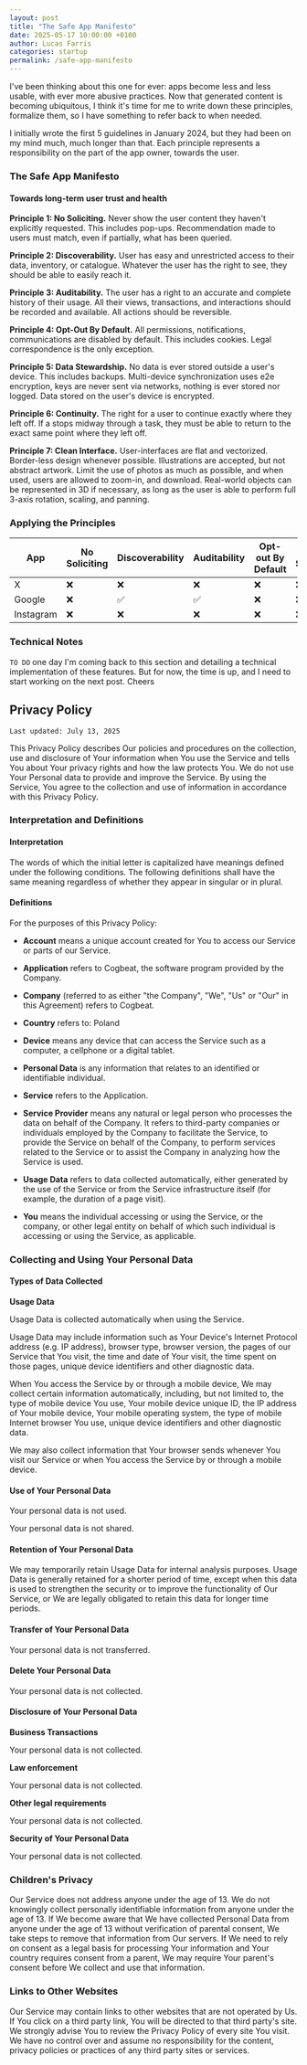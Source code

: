 ```yaml
---
layout: post
title: "The Safe App Manifesto"
date: 2025-05-17 10:00:00 +0100
author: Lucas Farris
categories: startup
permalink: /safe-app-manifesto
---
```


I've been thinking about this one for ever: apps become less and less usable, with ever more abusive practices.
Now that generated content is becoming ubiquitous, I think it's time for me to write down these principles, formalize them, so I have something to refer back to when needed.

I initially wrote the first 5 guidelines in January 2024, but they had been on my mind much, much longer than that. Each principle represents a responsibility on the part of the app owner, towards the user.

### The Safe App Manifesto

#### Towards long-term user trust and health

**Principle 1: No Soliciting.** Never show the user content they haven't explicitly requested. This includes pop-ups. Recommendation made to users must match, even if partially, what has been queried. 

**Principle 2: Discoverability.** User has easy and unrestricted access to their data, inventory, or catalogue. Whatever the user has the right to see, they should be able to easily reach it.

**Principle 3: Auditability.** The user has a right to an accurate and complete history of their usage. All their views, transactions, and interactions should be recorded and available. All actions should be reversible.

**Principle 4: Opt-Out By Default.** All permissions, notifications, communications are disabled by default. This includes cookies. Legal correspondence is the only exception.

**Principle 5: Data Stewardship.** No data is ever stored outside a user's device. This includes backups. Multi-device synchronization uses e2e encryption, keys are never sent via networks, nothing is ever stored nor logged. Data stored on the user's device is encrypted.

**Principle 6: Continuity.** The right for a user to continue exactly where they left off. If a stops midway through a task, they must be able to return to the exact same point where they left off. 

**Principle 7: Clean Interface.** User-interfaces are flat and vectorized. Border-less design whenever possible. Illustrations are accepted, but not abstract artwork. Limit the use of photos as much as possible, and when used, users are allowed to zoom-in, and download. Real-world objects can be represented in 3D if necessary, as long as the user is able to perform full 3-axis rotation, scaling, and panning.

### Applying the Principles

| App | No Soliciting | Discoverability | Auditability | Opt-out By Default | Data Stewardship | Continuity | Clean Interface | Score |
|-----------|----|----|----|----|----|----|----|-----|
| X         | ❌ | ❌ | ❌ | ❌ | ❌ | ❌ | ❌ | 0/7 |
| Google    | ❌ | ✅ | ✅ | ❌ | ❌ | ✅ | ✅ | 4/7 |
| Instagram | ❌ | ❌ | ❌ | ❌ | ❌ | ❌ | ✅ | 1/7 |


### Technical Notes

`TO DO` one day I'm coming back to this section and detailing a technical implementation of these features. But for now, the time is up, and I need to start working on the next post. Cheers

## Privacy Policy

`Last updated: July 13, 2025`

This Privacy Policy describes Our policies and procedures on the collection, use and disclosure of Your information when You use the Service and tells You about Your privacy rights and how the law protects You. We do not use Your Personal data to provide and improve the Service. By using the Service, You agree to the collection and use of information in accordance with this Privacy Policy.

### Interpretation and Definitions

#### Interpretation

The words of which the initial letter is capitalized have meanings defined under the following conditions. The following definitions shall have the same meaning regardless of whether they appear in singular or in plural.

#### Definitions

For the purposes of this Privacy Policy:

- __Account__ means a unique account created for You to access our Service or parts of our Service.

- __Application__ refers to Cogbeat, the software program provided by the Company.

- __Company__ (referred to as either "the Company", "We", "Us" or "Our" in this Agreement) refers to Cogbeat.

- __Country__ refers to:  Poland

- __Device__ means any device that can access the Service such as a computer, a cellphone or a digital tablet.

- __Personal Data__ is any information that relates to an identified or identifiable individual.

- __Service__ refers to the Application.

- __Service Provider__ means any natural or legal person who processes the data on behalf of the Company. It refers to third-party companies or individuals employed by the Company to facilitate the Service, to provide the Service on behalf of the Company, to perform services related to the Service or to assist the Company in analyzing how the Service is used.
	
- __Usage Data__ refers to data collected automatically, either generated by the use of the Service or from the Service infrastructure itself (for example, the duration of a page visit).

- __You__ means the individual accessing or using the Service, or the company, or other legal entity on behalf of which such individual is accessing or using the Service, as applicable.


### Collecting and Using Your Personal Data

#### Types of Data Collected

**Usage Data**

Usage Data is collected automatically when using the Service.

Usage Data may include information such as Your Device's Internet Protocol address (e.g. IP address), browser type, browser version, the pages of our Service that You visit, the time and date of Your visit, the time spent on those pages, unique device identifiers and other diagnostic data.

When You access the Service by or through a mobile device, We may collect certain information automatically, including, but not limited to, the type of mobile device You use, Your mobile device unique ID, the IP address of Your mobile device, Your mobile operating system, the type of mobile Internet browser You use, unique device identifiers and other diagnostic data.

We may also collect information that Your browser sends whenever You visit our Service or when You access the Service by or through a mobile device.

#### Use of Your Personal Data

Your personal data is not used.

Your personal data is not shared.

#### Retention of Your Personal Data


We may temporarily retain Usage Data for internal analysis purposes. Usage Data is generally retained for a shorter period of time, except when this data is used to strengthen the security or to improve the functionality of Our Service, or We are legally obligated to retain this data for longer time periods.

#### Transfer of Your Personal Data

Your personal data is not transferred.

#### Delete Your Personal Data

Your personal data is not collected.

#### Disclosure of Your Personal Data

**Business Transactions**

Your personal data is not collected.

**Law enforcement**

Your personal data is not collected.

**Other legal requirements**

Your personal data is not collected.

**Security of Your Personal Data**

Your personal data is not collected.


### Children's Privacy

Our Service does not address anyone under the age of 13. We do not knowingly collect personally identifiable information from anyone under the age of 13. If We become aware that We have collected Personal Data from anyone under the age of 13 without verification of parental consent, We take steps to remove that information from Our servers. If We need to rely on consent as a legal basis for processing Your information and Your country requires consent from a parent, We may require Your parent's consent before We collect and use that information.


### Links to Other Websites

Our Service may contain links to other websites that are not operated by Us. If You click on a third party link, You will be directed to that third party's site. We strongly advise You to review the Privacy Policy of every site You visit. We have no control over and assume no responsibility for the content, privacy policies or practices of any third party sites or services.
